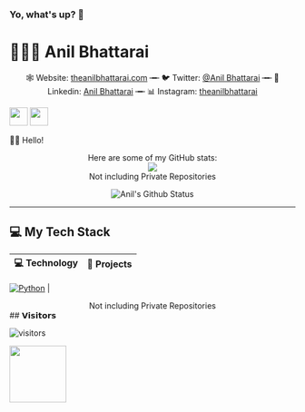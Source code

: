### Yo, what's up? 👋
# 👨🏻‍💻 Anil Bhattarai
<div>
    <body bg_color=000000>
<p align="center">
🕸 Website: <a href="https://theanilbhattarai.com" target="_blank">theanilbhattarai.com</a> ╼╾ 🐦 Twitter: <a href="https://twitter.nikolavinci.com" target="_blank">@Anil Bhattarai</a> ╼╾ 🔗 Linkedin: <a href="https://linkedin.com/nikolavinci" target="_blank">Anil Bhattarai</a> ╼╾ 📊 Instagram: <a href="https://instagram.com/theanilbhattarai" target="_blank">theanilbhattarai</a>
</p>

<img height="32" width="32" src="https://cdn.jsdelivr.net/npm/simple-icons@v3/icons/facebook.svg" />
<img height="32" width="32" src="https://unpkg.com/simple-icons@v3/icons/Instagram.svg" />

👋🏼 Hello! 

<div align="center">
    Here are some of my GitHub stats:
    <br>
    <img src="https://github-readme-stats.vercel.app/api?username=theanilbhattarai&show_icons=true&title_color=37B256&icon_color=37B256&count_private=true&hide_title=true&show_owner=true&hide_border=true&hide=commits,contribs">
    <br>
    Not including Private Repositories
</div>

<div align = "center">

![Anil's Github Status](https://github-readme-stats.vercel.app/api?username=theanilbhattarai&show_icons=true&title_color=3793c4&icon_color=ffbb00&text_color=ffffff&bg_color=000000)

<hr>

</div>

## 💻 My Tech Stack

<!-- START OF PROFILE STACK, DO NOT REMOVE -->
| 💻 **Technology** | 🚀 **Projects** |
|-|-|

[![Python](https://img.shields.io/static/v1?label=&message=Python&color=3C78A9&logo=python&logoColor=white)](https://www.python.org/) | 

<!-- END OF PROFILE STACK, DO NOT REMOVE -->

<div align="center">
    Not including Private Repositories
</div>

</body>
</div>
## 𝗩𝗶𝘀𝗶𝘁𝗼𝗿𝘀

![visitors](https://visitor-badge.glitch.me/badge?page_id=theanilbhattarai)

<a href="https://hackclub.com/"><img src="https://assets.hackclub.com/flag-orpheus-left.png" width="100"></a>
